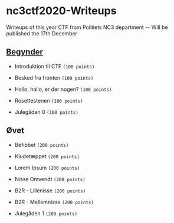 # nc3ctf2020-Writeups
Writeups of this year CTF from Politiets NC3 department -- Will be published the 17th December

[Begynder](begynder.md)
-------
* Introduktion til CTF
``` (100 points) ```

* Besked fra fronten
``` (100 points) ```

* Hallo, hallo, er der nogen?
``` (100 points) ```

* Rosettestenen
``` (100 points) ```

* Julegåden 0
``` (100 points) ```



Øvet
-------
* Befibbet
``` (200 points) ```

* Kludetæppet
``` (200 points) ```

* Lorem Ipsum
``` (200 points) ```

* Nisse Omvendt
``` (200 points) ```

* B2R - Lillenisse
``` (200 points) ```

* B2R - Mellemnisse
``` (200 points) ```

* Julegåden 1
``` (200 points) ```
